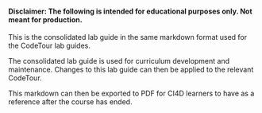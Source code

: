 #### Disclaimer: The following is intended for educational purposes only. Not meant for production.

This is the consolidated lab guide in the same markdown format used for the CodeTour lab guides. 

The consolidated lab guide is used for curriculum development and maintenance. Changes to this lab guide can then be applied to the relevant CodeTour.

This markdown can then be exported to PDF for CI4D learners to have as a reference after the course has ended.
